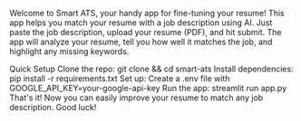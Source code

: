 Welcome to Smart ATS, your handy app for fine-tuning your resume! This app helps you match your resume with a job description using AI. Just paste the job description, upload your resume (PDF), and hit submit. The app will analyze your resume, tell you how well it matches the job, and highlight any missing keywords.

Quick Setup
Clone the repo: git clone <your-repo-url> && cd smart-ats
Install dependencies: pip install -r requirements.txt
Set up: Create a .env file with GOOGLE_API_KEY=your-google-api-key
Run the app: streamlit run app.py
That's it! Now you can easily improve your resume to match any job description. Good luck!
